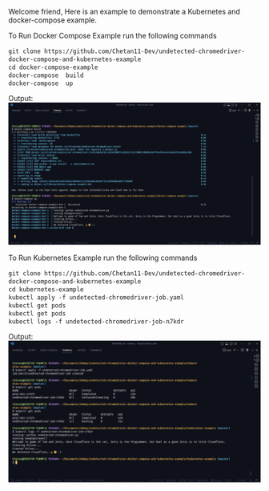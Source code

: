Welcome friend,
Here is an example to demonstrate a Kubernetes and docker-compose example.

To Run Docker Compose Example run the following commands

```
git clone https://github.com/Chetan11-Dev/undetected-chromedriver-docker-compose-and-kubernetes-example
cd docker-compose-example
docker-compose  build
docker-compose  up
```

Output:
![alt text](https://github.com/Chetan11-Dev/undetected-chromedriver-docker-compose-and-kubernetes-example/blob/master/images/dc.png?raw=true)

To Run Kubernetes Example run the following commands

```
git clone https://github.com/Chetan11-Dev/undetected-chromedriver-docker-compose-and-kubernetes-example
cd kubernetes-example
kubectl apply -f undetected-chromedriver-job.yaml
kubectl get pods
kubectl get pods
kubectl logs -f undetected-chromedriver-job-n7kdr
```

Output:
![alt text](https://github.com/Chetan11-Dev/undetected-chromedriver-docker-compose-and-kubernetes-example/blob/master/images/kube.png?raw=true)

